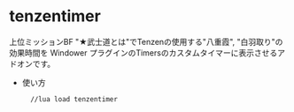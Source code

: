 # tenzentimer
上位ミッションBF "★武士道とは"でTenzenの使用する"八重霞", "白羽取り"の効果時間を
Windower プラグインのTimersのカスタムタイマーに表示させるアドオンです。

* 使い方

        //lua load tenzentimer